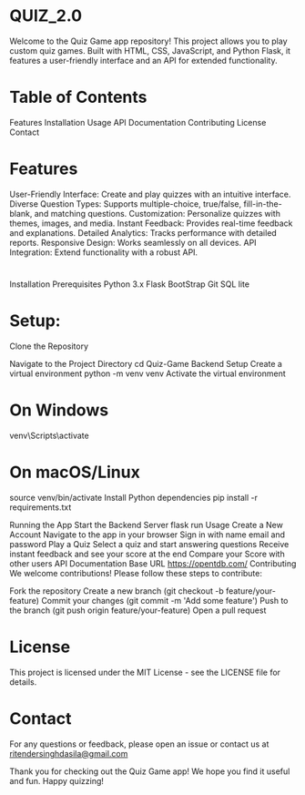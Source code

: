 # QUIZ_2.0
Welcome to the Quiz Game app repository! This project allows you to play custom quiz games. Built with HTML, CSS, JavaScript, and Python Flask, it features a user-friendly interface and an API for extended functionality.

# Table of Contents

Features
Installation
Usage
API Documentation
Contributing
License
Contact


# Features

User-Friendly Interface: Create and play quizzes with an intuitive interface.
Diverse Question Types: Supports multiple-choice, true/false, fill-in-the-blank, and matching questions.
Customization: Personalize quizzes with themes, images, and media.
Instant Feedback: Provides real-time feedback and explanations.
Detailed Analytics: Tracks performance with detailed reports.
Responsive Design: Works seamlessly on all devices.
API Integration: Extend functionality with a robust API.

# 
Installation
Prerequisites
Python 3.x
Flask
BootStrap
Git
SQL lite


# Setup:
  Clone the Repository

  Navigate to the Project Directory
  cd Quiz-Game
  Backend Setup
  Create a virtual environment
  python -m venv venv
  Activate the virtual environment
# On Windows
venv\Scripts\activate
# On macOS/Linux
source venv/bin/activate
Install Python dependencies
pip install -r requirements.txt

Running the App
Start the Backend Server
flask run
Usage
Create a New Account
Navigate to the app in your browser
Sign in with name email and password
Play a Quiz
Select a quiz and start answering questions
Receive instant feedback and see your score at the end
Compare your Score with other users
API Documentation
Base URL
https://opentdb.com/
Contributing
We welcome contributions! Please follow these steps to contribute:

Fork the repository
Create a new branch (git checkout -b feature/your-feature)
Commit your changes (git commit -m 'Add some feature')
Push to the branch (git push origin feature/your-feature)
Open a pull request

# License
This project is licensed under the MIT License - see the LICENSE file for details.

# Contact
For any questions or feedback, please open an issue or contact us at ritendersinghdasila@gmail.com 

Thank you for checking out the Quiz Game app! We hope you find it useful and fun. Happy quizzing!
